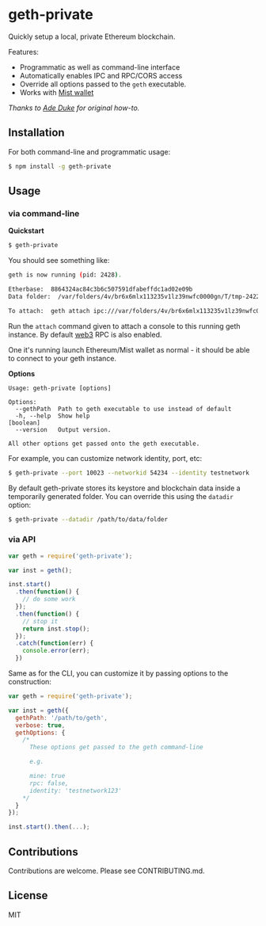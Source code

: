 # geth-private

Quickly setup a local, private Ethereum blockchain. 

Features:

* Programmatic as well as command-line interface
* Automatically enables IPC and RPC/CORS access
* Override all options passed to the `geth` executable.
* Works with [Mist wallet](https://github.com/ethereum/mist)

_Thanks to [Ade Duke](http://adeduke.com/2015/08/how-to-create-a-private-ethereum-chain/) for original how-to._

## Installation

For both command-line and programmatic usage:

```bash
$ npm install -g geth-private
```

## Usage

### via command-line

**Quickstart**

```bash
$ geth-private
```

You should see something like:

```bash
geth is now running (pid: 2428).

Etherbase:  8864324ac84c3b6c507591dfabeffdc1ad02e09b
Data folder:  /var/folders/4v/br6x6mlx113235v1lz39nwfc0000gn/T/tmp-242211yXIVsOX5tP

To attach:  geth attach ipc:///var/folders/4v/br6x6mlx113235v1lz39nwfc0000gn/T/tmp-242211yXIVsOX5tP/
```

Run the `attach` command given to attach a console to this running geth 
instance. By default [web3](https://github.com/ethereum/web3.js) RPC is also 
enabled.

One it's running launch Ethereum/Mist wallet as normal - it should be able to 
connect to your geth instance. 


**Options**

```
Usage: geth-private [options]

Options:
  --gethPath  Path to geth executable to use instead of default
  -h, --help  Show help                                                [boolean]
  --version   Output version.

All other options get passed onto the geth executable.
```

For example, you can customize network identity, port, etc:

```bash
$ geth-private --port 10023 --networkid 54234 --identity testnetwork
```

By default geth-private stores its keystore and blockchain data inside a 
temporarily generated folder. You can override this using the `datadir` option:

```bash
$ geth-private --datadir /path/to/data/folder
```


### via API


```js
var geth = require('geth-private');

var inst = geth();

inst.start()
  .then(function() {
    // do some work
  });
  .then(function() {
    // stop it
    return inst.stop();
  });
  .catch(function(err) {
    console.error(err);  
  })

```

Same as for the CLI, you can customize it by passing options to the construction:

```js
var geth = require('geth-private');

var inst = geth({
  gethPath: '/path/to/geth',
  verbose: true,
  gethOptions: {
    /* 
      These options get passed to the geth command-line 

      e.g.

      mine: true
      rpc: false,
      identity: 'testnetwork123'
    */
  }
});

inst.start().then(...);
```


## Contributions

Contributions are welcome. Please see CONTRIBUTING.md.


## License

MIT

